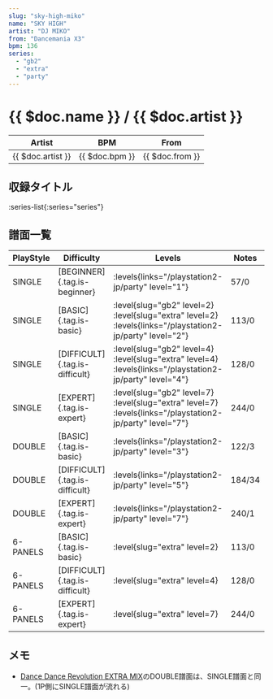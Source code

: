 ```yaml
---
slug: "sky-high-miko"
name: "SKY HIGH"
artist: "DJ MIKO"
from: "Dancemania X3"
bpm: 136
series:
  - "gb2"
  - "extra"
  - "party"
---
```


# {{ $doc.name }} / {{ $doc.artist }}

|Artist|BPM|From|
|------|---|----|
|{{ $doc.artist }}|{{ $doc.bpm }}|{{ $doc.from }}|

## 収録タイトル

:series-list{:series="series"}

## 譜面一覧

|PlayStyle|Difficulty|Levels|Notes|Movie|
|---------|----------|------|-----|-----|
|SINGLE|[BEGINNER]{.tag.is-beginner}| :levels{links="/playstation2-jp/party" level="1"}|57/0||
|SINGLE|[BASIC]{.tag.is-basic}|<div class="field is-grouped is-grouped-multiline"> :level{slug="gb2" level=2} :level{slug="extra" level=2} :levels{links="/playstation2-jp/party" level="2"}</div>|113/0||
|SINGLE|[DIFFICULT]{.tag.is-difficult}|<div class="field is-grouped is-grouped-multiline"> :level{slug="gb2" level=4} :level{slug="extra" level=4} :levels{links="/playstation2-jp/party" level="4"}</div>|128/0||
|SINGLE|[EXPERT]{.tag.is-expert}|<div class="field is-grouped is-grouped-multiline"> :level{slug="gb2" level=7} :level{slug="extra" level=7} :levels{links="/playstation2-jp/party" level="7"}</div>|244/0||
|DOUBLE|[BASIC]{.tag.is-basic}| :levels{links="/playstation2-jp/party" level="3"}|122/3||
|DOUBLE|[DIFFICULT]{.tag.is-difficult}| :levels{links="/playstation2-jp/party" level="5"}|184/34||
|DOUBLE|[EXPERT]{.tag.is-expert}| :levels{links="/playstation2-jp/party" level="7"}|240/1||
|6-PANELS|[BASIC]{.tag.is-basic}|<div class="field is-grouped is-grouped-multiline"> :level{slug="extra" level=2}</div>|113/0||
|6-PANELS|[DIFFICULT]{.tag.is-difficult}|<div class="field is-grouped is-grouped-multiline"> :level{slug="extra" level=4}</div>|128/0||
|6-PANELS|[EXPERT]{.tag.is-expert}|<div class="field is-grouped is-grouped-multiline"> :level{slug="extra" level=7}</div>|244/0||

## メモ

- [Dance Dance Revolution EXTRA MIX](/series/extra)のDOUBLE譜面は、SINGLE譜面と同一。(1P側にSINGLE譜面が流れる)
